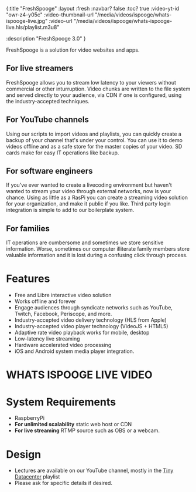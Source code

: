 {:title "FreshSpooge"
 :layout :fresh
 :navbar? false
 :toc? true
 :video-yt-id "owr-z4-y05c"
 :video-thumbnail-url "/media/videos/ispooge/whats-ispooge-live.jpg"
 :video-url           "/media/videos/ispooge/whats-ispooge-live.hls/playlist.m3u8" 
 
 :description "FreshSpooge 3.0"
 }

FreshSpooge is a solution for video websites and apps.



## For live streamers

FreshSpooge allows you to stream low latency to your viewers without commercial or other inturruption. Video chunks 
are written to the file system and served directly to your audience, via CDN if one is configured, using the industry-accepted 
techniques.

## For YouTube channels

Using our scripts to import videos and playlists, you can quickly create a backup of your channel that's under your control. You 
can use it to demo videos offline and as a safe store for the master copies of your video. SD cards make for easy IT operations 
like backup.

## For software engineers

If you've ever wanted to create a livecoding environment but haven't wanted to stream your video through external 
networks, now is your chance. Using as little as a RasPi you can create a streaming video solution for your organization,
and make it public if you like. Third party login integration is simple to add to our boilerplate system.

## For families

IT operations are cumbersome and sometimes we store sensitive information. Worse, sometimes our computer 
illiterate family members store valuable information and it is lost during a confusing click through process.




# Features

* Free and Libre interactive video solution
* Works offline and forever
* Engage audiences through syndicate networks such as YouTube, Twitch, Facebook, Periscope, and more.
* Industry-accepted video delivery technology (HLS from Apple)
* Industry-accepted video player technology (VideoJS + HTML5)
* Adaptive rate video playback works for mobile, desktop
* Low-latency live streaming
* Hardware accelerated video processing
* iOS and Android system media player integration.

# WHATS ISPOOGE LIVE VIDEO


# System Requirements

* RaspberryPi
* **For unlimited scalability** static web host or CDN
* **For live streaming** RTMP source such as OBS or a webcam.


# Design

* Lectures are available on our YouTube channel, mostly in the [Tiny Datacenter](https://www.youtube.com/watch?v=7rcR3zLaGxw&list=PLD5lYPY-uZpoEVzJkgE2ejlSk9uG2TRlP) playlist
* Please ask for specific details if desired.